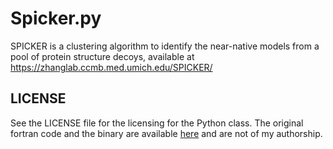# Spicker.py

SPICKER is a clustering algorithm to identify the near-native models from a pool of protein structure decoys, available at https://zhanglab.ccmb.med.umich.edu/SPICKER/

## LICENSE
See the LICENSE file for the licensing for the Python class. The original fortran code and the binary are available [here](https://zhanglab.ccmb.med.umich.edu/SPICKER/) and are not of my authorship.
